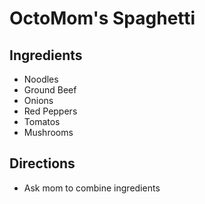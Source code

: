 # OctoMom's Spaghetti

## Ingredients
- Noodles
- Ground Beef
- Onions
- Red Peppers
- Tomatos
- Mushrooms

## Directions
- Ask mom to combine ingredients
